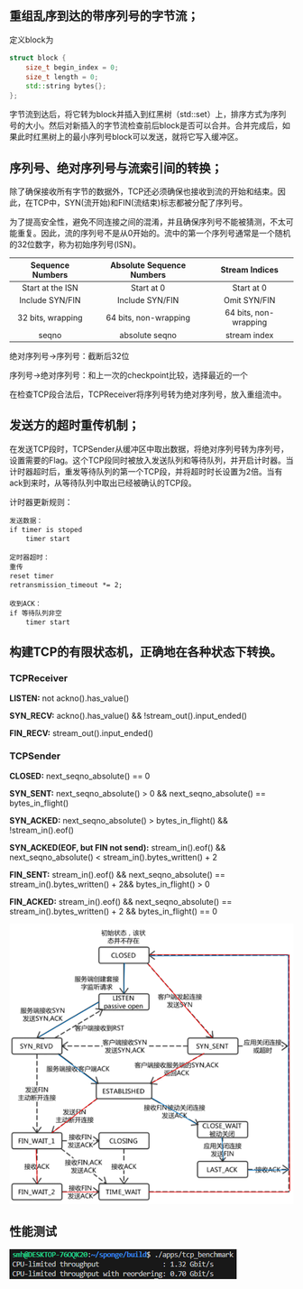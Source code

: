 ## 重组乱序到达的带序列号的字节流；

定义block为
```cpp
struct block {
    size_t begin_index = 0;
    size_t length = 0;
    std::string bytes{};
};
```

字节流到达后，将它转为block并插入到红黑树（std::set）上，排序方式为序列号的大小。然后对新插入的字节流检查前后block是否可以合并。合并完成后，如果此时红黑树上的最小序列号block可以发送，就将它写入缓冲区。

## 序列号、绝对序列号与流索引间的转换；

除了确保接收所有字节的数据外，TCP还必须确保也接收到流的开始和结束。因此，在TCP中，SYN(流开始)和FIN(流结束)标志都被分配了序列号。

为了提高安全性，避免不同连接之间的混淆，并且确保序列号不能被猜测，不太可能重复。因此，流的序列号不是从0开始的。流中的第一个序列号通常是一个随机的32位数字，称为初始序列号(ISN)。

|Sequence Numbers	|Absolute Sequence Numbers	|Stream Indices
|:-:                |:-:                        |:-:
|Start at the ISN	|Start at 0	                |Start at 0
|Include SYN/FIN	|Include SYN/FIN	        |Omit SYN/FIN
|32 bits, wrapping	|64 bits, non-wrapping	    |64 bits, non-wrapping
|seqno	            |absolute seqno	            |stream index

绝对序列号->序列号：截断后32位

序列号->绝对序列号：和上一次的checkpoint比较，选择最近的一个

在检查TCP段合法后，TCPReceiver将序列号转为绝对序列号，放入重组流中。

## 发送方的超时重传机制；

在发送TCP段时，TCPSender从缓冲区中取出数据，将绝对序列号转为序列号，设置需要的Flag。这个TCP段同时被放入发送队列和等待队列，并开启计时器。当计时器超时后，重发等待队列的第一个TCP段，并将超时时长设置为2倍。当有ack到来时，从等待队列中取出已经被确认的TCP段。

计时器更新规则：
```
发送数据：
if timer is stoped
    timer start

定时器超时：
重传
reset timer
retransmission_timeout *= 2;

收到ACK：
if 等待队列非空
    timer start
```

## 构建TCP的有限状态机，正确地在各种状态下转换。

### TCPReceiver
**LISTEN:** not ackno().has_value()

**SYN_RECV:** ackno().has_value() && !stream_out().input_ended()

**FIN_RECV:** stream_out().input_ended()

### TCPSender
**CLOSED:** next_seqno_absolute() == 0

**SYN_SENT:** next_seqno_absolute() > 0 && next_seqno_absolute() == bytes_in_flight()

**SYN_ACKED:** next_seqno_absolute() > bytes_in_flight() && !stream_in().eof()

**SYN_ACKED(EOF, but FIN not send):** stream_in().eof() && next_seqno_absolute() < stream_in().bytes_written() + 2

**FIN_SENT:** stream_in().eof() && next_seqno_absolute() == stream_in().bytes_written() + 2&& bytes_in_flight() > 0

**FIN_ACKED:** stream_in().eof() && next_seqno_absolute() == stream_in().bytes_written() + 2 && bytes_in_flight() == 0

![](pic/tcp_status.png)

## 性能测试
![](pic/performance.png)

